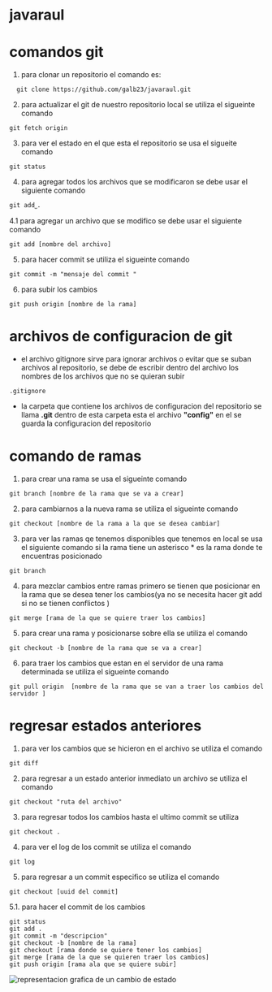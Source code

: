 # javaraul
# comandos git
1. para clonar un repositorio el comando es:
```shell
  git clone https://github.com/galb23/javaraul.git
```
2. para actualizar el git de nuestro repositorio local se utiliza el sigueinte comando
```shell
git fetch origin
```
3. para ver el estado en el que esta el repositorio se usa el sigueite comando
```shell
git status
```
4. para agregar todos  los archivos que se modificaron se debe usar el siguiente comando
```shell
git add˽.
```
4.1 para agregar un archivo que se modifico se debe usar el siguiente comando
```shell
git add [nombre del archivo]
```
5. para hacer commit se utiliza el sigueinte comando
```shell
git commit -m "mensaje del commit "
```
6. para subir los cambios
```shell
git push origin [nombre de la rama]
```
# archivos de configuracion de git
  - el archivo gitignore sirve para ignorar archivos o evitar que se suban archivos al repositorio, se debe de escribir dentro del archivo los nombres de los archivos que no se quieran subir
  ```shell
  .gitignore
  ```
  - la carpeta que contiene los archivos de configuracion del repositorio se llama **.git** dentro de esta carpeta esta el archivo **"config"** en el se guarda la configuracion del repositorio
# comando de ramas

1. para crear una rama se usa el sigueinte comando
```shell
git branch [nombre de la rama que se va a crear]
```
2. para cambiarnos a la nueva rama se utiliza el sigueinte comando
```shell
git checkout [nombre de la rama a la que se desea cambiar]
```
3. para ver las ramas qe tenemos disponibles que tenemos en local se usa el siguiente comando si la rama tiene un asterisco * es la rama donde te encuentras posicionado
```shell
git branch
```
4. para mezclar cambios entre ramas primero se tienen que posicionar en la rama que se desea tener los cambios(ya no se necesita hacer  git add si no se tienen conflictos )
```shell
git merge [rama de la que se quiere traer los cambios]
```
5. para crear una rama y posicionarse sobre ella se utiliza el comando
```shell
git checkout -b [nombre de la rama que se va a crear]
```
6. para traer los cambios que estan en el servidor de una rama determinada se utiliza el sigueinte comando
```shell
git pull origin  [nombre de la rama que se van a traer los cambios del servidor ]
```
# regresar estados anteriores
1. para ver los cambios que se hicieron en el archivo se utiliza el comando
```shell
git diff
```
2. para regresar a un estado anterior inmediato un archivo se utiliza el comando
```shell
git checkout "ruta del archivo"
```
3. para regresar todos los cambios hasta el ultimo commit se utiliza
```shell
git checkout .
```
4. para ver el log de los commit se utiliza el comando
```shell
git log
```
5. para regresar a un commit especifico se utiliza el comando
```shell
git checkout [uuid del commit]
```
5.1. para hacer el commit de los cambios
```shell
git status
git add .
git commit -m "descripcion"
git checkout -b [nombre de la rama]
git checkout [rama donde se quiere tener los cambios]
git merge [rama de la que se quieren traer los cambios]
git push origin [rama ala que se quiere subir]
```
![representacion grafica de un cambio de estado ](https://lh3.googleusercontent.com/NAUizkUNyqFqb9DehLZmhHWpQcsPrrEtHIEAXyAKFSyj27SpCLmFwQHqKUCRzyKr38TPCluhjx0=w1336-h604)
